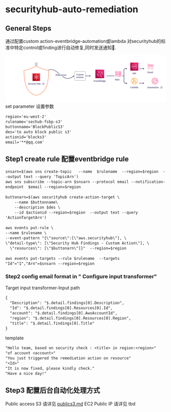 # securityhub-auto-remediation

## General Steps
通过配置custom action-eventbridge-automation或lambda 对securityhub的标准中特定control或finding进行自动修复,同时发送通知📧.

![架构图](/architect.png)
set parameter 设置参数

```
region='eu-west-2'
rulename='sechub-fsbp-s3'
buttonname='BlockPublicS3'
des='to auto block public s3'
actionid='blocks3'
email='**@qq.com'
```
## Step1 create rule 配置eventbridge rule
```
snsarn=$(aws sns create-topic   --name  $rulename  --region=$region  --output text --query 'TopicArn')
aws sns subscribe --topic-arn $snsarn --protocol email --notification-endpoint  $email --region=$region

buttonarn=$(aws securityhub create-action-target \
    --name $buttonname\
    --description $des \
    --id $actionid --region=$region  --output text --query 'ActionTargetArn')

aws events put-rule \
--name $rulename \
--event-pattern "{\"source\":[\"aws.securityhub\"], \
\"detail-type\": [\"Security Hub Findings - Custom Action\"], \
  \"resources\": [\"$buttonarn\"]}"  --region=$region
  
aws events put-targets --rule $rulename  --targets "Id"="1","Arn"=$snsarn --region=$region
```
### Step2 config email format in " Configure input transformer"
Target input transformer-Input path
```
{
  "Description": "$.detail.findings[0].Description",
  "Id": "$.detail.findings[0].Resources[0].Id",
  "account": "$.detail.findings[0].AwsAccountId",
  "region": "$.detail.findings[0].Resources[0].Region",
  "title": "$.detail.findings[0].Title"
}

```
template
```
"Hello team, based on security check : <title> in region:<region>"
"of account <account>"
"You just triggered the remediation action on resource"
"<Id>"
"It is now fixed, please kindly check."
"Have a nice day!"
```
## Step3 配置后台自动化处理方式
Public access S3 请详见 [publics3.md](/publics3.md)
EC2 Public IP 请详见 tbd
